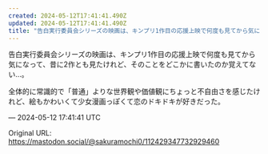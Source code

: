 ```yaml
---
created: 2024-05-12T17:41:41.490Z
updated: 2024-05-12T17:41:41.490Z
title: "告白実行委員会シリーズの映画は、キンプリ1作目の応援上映で何度も見てから気になっ[...]"
---
```


<p>告白実行委員会シリーズの映画は、キンプリ1作目の応援上映で何度も見てから気になって、昔に2作とも見たけれど、そのことをどこかに書いたのか覚えてない…。</p><p>全体的に常識的で「普通」よりな世界観や価値観にちょっと不自由さを感じたけれど、絵もかわいくて少女漫画っぽくて恋のドキドキが好きだった。</p>

&mdash; 2024-05-12 17:41:41 UTC

Original URL: https://mastodon.social/@sakuramochi0/112429347732929460
